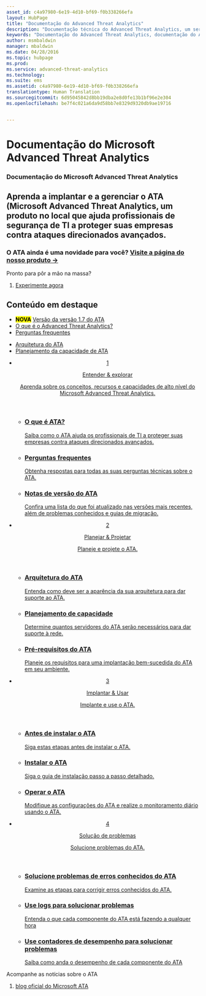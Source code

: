 ```yaml
---
asset_id: c4a97980-6e19-4d10-bf69-f0b338266efa
layout: HubPage
title: "Documentação do Advanced Threat Analytics"
description: "Documentação técnica do Advanced Threat Analytics, um serviço de segurança da Microsoft."
keywords: "Documentação do Advanced Threat Analytics, documentação do ATA"
author: msmbaldwin
manager: mbaldwin
ms.date: 04/28/2016
ms.topic: hubpage
ms.prod: 
ms.service: advanced-threat-analytics
ms.technology: 
ms.suite: ems
ms.assetid: c4a97980-6e19-4d10-bf69-f0b338266efa
translationtype: Human Translation
ms.sourcegitcommit: 6d95045842d8bb19dba2e8d0fe13b1bf96e2e304
ms.openlocfilehash: be7f4c021a6da9d58bb7e8329d9320db9ae19716


---
```

# Documentação do Microsoft Advanced Threat Analytics
<article id="main">
    <section id="hero-content">
      <h1>Documentação do Microsoft Advanced Threat Analytics</h1>
      <h2>Aprenda a implantar e a gerenciar o ATA (Microsoft Advanced Threat Analytics, um produto no local que ajuda profissionais de segurança de TI a proteger suas empresas contra ataques direcionados avançados.</h2>
      <h3>O ATA ainda é uma novidade para você? <a href="http://go.microsoft.com/fwlink/?LinkId=816859" target="_blank">Visite a página do nosso produto &rarr;</a></h3>
    </section>
    <aside class="alert section-border">
      <p>Pronto para pôr a mão na massa?</p>
      <ol class="action-list">
        <li><a href="https://www.microsoft.com/evalcenter/evaluate-microsoft-advanced-threat-analytics" target="_blank" class="button-bordered button-translucent">Experimente agora</a></li>
      </ol>
    </aside>
    <section id="featured" class="container">
      <h2 class="section-heading"><span class="icon icon-warning"></span> Conteúdo em destaque</h2>
      <div class="features row">
        <ul class="column column-half">
          <li><mark><b>NOVA</b></mark> <a href="/advanced-threat-analytics/understand-explore/whats-new-version-1.7">Versão da versão 1.7 do ATA</a></li>
          <li><a href="/advanced-threat-analytics/understand-explore/what-is-ata">O que é o Advanced Threat Analytics?</a></li>
          <li><a href="/advanced-threat-analytics/understand-explore/ata-technical-faq">Perguntas frequentes</a></li>
        </ul>
        <ul class="column column-half">
          <li><a href="/advanced-threat-analytics/plan-design/ata-architecture">Arquitetura do ATA</a></li>
          <li><a href="/advanced-threat-analytics/plan-design/ata-capacity-planning">Planejamento da capacidade de ATA</a></li>        </ul>
      </div>
    </section>
    <div id="journeys">
      <section class="container">
        <ul class="journeys-list">
          <li class="journey-step">
            <header class="journey-step-header row">
              <a href="/advanced-threat-analytics/understand-explore/what-is-ata">
                <div class="title column-third">
                  <span class="step-number">1</span>
                  <p>Entender &amp; explorar</p>
                </div>
                <p class="description column-two-thirds">Aprenda sobre os conceitos, recursos e capacidades de alto nível do Microsoft Advanced Threat Analytics.
                </p>
              </a>
            </header>
            <section class="journey-step-elements content">
              <ul class="row">
                <li class="column-third">
                  <a href="/advanced-threat-analytics/understand-explore/what-is-ata">
                    <h3>O que é ATA?</h3>
                    <p>Saiba como o ATA ajuda os profissionais de TI a proteger suas empresas contra ataques direcionados avançados.</p>
                  </a>
                </li>
                <li class="column-third">
                  <a href="/advanced-threat-analytics/understand-explore/ata-technical-faq">
                    <h3>Perguntas frequentes</h3>
                    <p>Obtenha respostas para todas as suas perguntas técnicas sobre o ATA.</p>
                  </a>
                </li>
                <li class="column-third">
                  <a href="/advanced-threat-analytics/understand-explore/ata-release-notes">
                    <h3>Notas de versão do ATA</h3>
                    <p>Confira uma lista do que foi atualizado nas versões mais recentes, além de problemas conhecidos e guias de migração.</p>
                  </a>
                </li>
              </ul>
            </section>
          </li>
          <li class="journey-step">
            <header class="journey-step-header row">
              <a href="/advanced-threat-analytics/plan-design/ata-architecture">
                <div class="title column-third">
                  <span class="step-number">2</span>
                  <p>Planejar &amp; Projetar</p>
                </div>
                <p class="description column-two-thirds">Planeje e projete o ATA.
                </p>
              </a>
            </header>
            <section class="journey-step-elements content">
              <ul class="row">
                <li class="column-third">
                  <a href="/advanced-threat-analytics/plan-design/ata-architecture">
                    <h3>Arquitetura do ATA</h3>
                    <p>Entenda como deve ser a aparência da sua arquitetura para dar suporte ao ATA.</p>
                  </a>
                </li>
                <li class="column-third">
                  <a href="/advanced-threat-analytics/plan-design/ata-capacity-planning">
                    <h3>Planejamento de capacidade</h3>
                    <p>Determine quantos servidores do ATA serão necessários para dar suporte à rede.</p>
                  </a>
                </li>
                <li class="column-third">
                  <a href="/advanced-threat-analytics/plan-design/ata-prerequisites">
                    <h3>Pré-requisitos do ATA</h3>
                    <p>Planeje os requisitos para uma implantação bem-sucedida do ATA em seu ambiente.</p>
                  </a>
                </li>
              </ul>
            </section>
          </li>
          <li class="journey-step">
            <header class="journey-step-header row">
              <a href="/advanced-threat-analytics/deploy-use/preinstall-ata">
                <div class="title column-third">
                  <span class="step-number">3</span>
                  <p>Implantar &amp; Usar</p>
                </div>
                <p class="description column-two-thirds">Implante e use o ATA.
                </p>
              </a>
            </header>
            <section class="journey-step-elements content">
              <ul class="row">
                <li class="column-third">
                  <a href="/advanced-threat-analytics/deploy-use/preinstall-ata">
                    <h3>Antes de instalar o ATA</h3>
                    <p>Siga estas etapas antes de instalar o ATA.</p>
                  </a>
                </li>
                <li class="column-third">
                  <a href="/advanced-threat-analytics/deploy-use/install-ata">
                    <h3>Instalar o ATA</h3>
                    <p>Siga o guia de instalação passo a passo detalhado.</p>
                  </a>
                </li>
                <li class="column-third">
                  <a href="/advanced-threat-analytics/deploy-use/operate-ata">
                    <h3>Operar o ATA</h3>
                    <p>Modifique as configurações do ATA e realize o monitoramento diário usando o ATA.</p>
                  </a>
                </li>
            </section>
          </li>
          <li class="journey-step">
            <header class="journey-step-header row">
              <a href="/advanced-threat-analytics/troubleshoot/troubleshooting-ata-known-errors">
                <div class="title column-third">
                  <span class="step-number">4</span>
                  <p>Solução de problemas</p>
                </div>
                <p class="description column-two-thirds">Solucione problemas do ATA.
                </p>
              </a>
            </header>
            <section class="journey-step-elements content">
              <ul class="row">
                <li class="column-third">
                  <a href="/advanced-threat-analytics/troubleshoot/troubleshooting-ata-known-errors">
                    <h3>Solucione problemas de erros conhecidos do ATA</h3>
                    <p>Examine as etapas para corrigir erros conhecidos do ATA.</p>
                  </a>
                </li>
                <li class="column-third">
                  <a href="/advanced-threat-analytics/troubleshoot/troubleshooting-ata-using-logs">
                    <h3>Use logs para solucionar problemas</h3>
                    <p>Entenda o que cada componente do ATA está fazendo a qualquer hora</p>
                  </a>
                </li>
                <li class="column-third">
                  <a href="/advanced-threat-analytics/troubleshoot/troubleshooting-ata-using-perf-counters">
                    <h3>Use contadores de desempenho para solucionar problemas</h3>
                    <p>Saiba como anda o desempenho de cada componente do ATA</p>
                  </a>
                </li>
              </ul>
            </section>
          </li>
        </ul>
      </section>
    </div>
    <aside class="alert alert-social">
      <p>Acompanhe as notícias sobre o ATA</p>
      <ol class="action-list">
        <li><a href="http://blogs.technet.com/b/ata/" target="_blank" class="button-bordered button-translucent">blog oficial do Microsoft ATA</a></li>
      </ol>
    </aside>
</article>



<!--HONumber=Sep16_HO2-->


